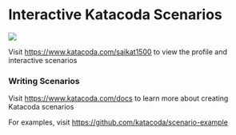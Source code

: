 # Interactive Katacoda Scenarios

[![](http://shields.katacoda.com/katacoda/saikat1500/count.svg)](https://www.katacoda.com/saikat1500 "Get your profile on Katacoda.com")

Visit https://www.katacoda.com/saikat1500 to view the profile and interactive scenarios

### Writing Scenarios
Visit https://www.katacoda.com/docs to learn more about creating Katacoda scenarios

For examples, visit https://github.com/katacoda/scenario-example
